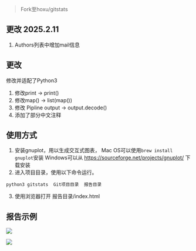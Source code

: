>Fork至hoxu/gitstats

## 更改 2025.2.11
1. Authors列表中增加mail信息

## 更改
修改并适配了Python3
1. 修改print -> print()
2. 修改map() -> list(map())
3. 修改 Pipline output -> output.decode()
4. 添加了部分中文注释

## 使用方式
1. 安装gnuplot，用以生成交互式图表， 
    Mac OS可以使用`brew install gnuplot`安装
    Windows可以从 https://sourceforge.net/projects/gnuplot/ 下载安装
2. 进入项目目录，使用以下命令运行。
```
python3 gitstats  Git项目目录  报告目录
```
3. 使用浏览器打开 报告目录/index.html

## 报告示例
![](https://tva1.sinaimg.cn/large/006y8mN6ly1g82ni5c6tnj30s80h176c.jpg)

![](https://tva1.sinaimg.cn/large/006y8mN6ly1g82nh49rorj30s70llq4i.jpg)


